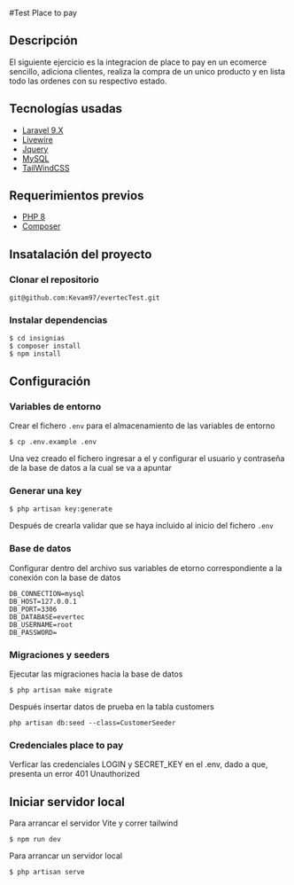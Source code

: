 #Test Place to pay

## Descripción

El siguiente ejercicio es la integracion de place to pay en un ecomerce sencillo, adiciona clientes, realiza la compra de un unico producto y en lista todo las ordenes con su respectivo estado.

## Tecnologías usadas
  * [Laravel 9.X](https://laravel.com/docs/9.x/installation)
  * [Livewire](https://laravel-livewire.com/)
  * [Jquery](https://jquery.com/)
  * [MySQL](https://www.mysql.com)
  * [TailWindCSS](https://tailwindcss.com)
  
## Requerimientos previos
  * [PHP 8](https://www.php.net/downloads)
  * [Composer](https://getcomposer.org)

## Insatalación del proyecto
### Clonar el repositorio
```
git@github.com:Kevam97/evertecTest.git
```

### Instalar dependencias
```
$ cd insignias
$ composer install
$ npm install
```

## Configuración
### Variables de entorno
Crear el fichero `.env` para el almacenamiento de las variables de entorno
```
$ cp .env.example .env
```
Una vez creado el fichero ingresar a el y configurar el usuario y contraseña de la base de datos a la cual se va a apuntar
### Generar una key
```
$ php artisan key:generate
```
Después de crearla validar que se haya incluido al inicio del fichero `.env`
### Base de datos
Configurar  dentro del archivo sus variables de etorno correspondiente a la conexión con la base de datos
```
DB_CONNECTION=mysql
DB_HOST=127.0.0.1
DB_PORT=3306
DB_DATABASE=evertec
DB_USERNAME=root
DB_PASSWORD=
```
### Migraciones y seeders
Ejecutar las migraciones hacia la base de datos
```
$ php artisan make migrate
```
Después insertar datos de prueba en la tabla customers

```
php artisan db:seed --class=CustomerSeeder
```

### Credenciales place to pay

Verficar las credenciales LOGIN y SECRET_KEY en el .env, dado a que, presenta un error 401 Unauthorized 



## Iniciar servidor local
Para arrancar el servidor Vite y correr tailwind
```
$ npm run dev
```
Para arrancar un servidor local
```
$ php artisan serve
```
